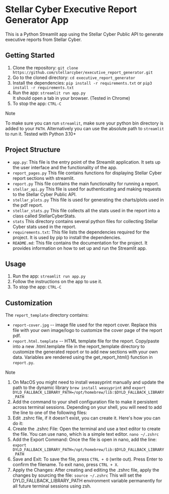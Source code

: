 # Stellar Cyber Executive Report Generator App

This is a Python Streamlit app using the Stellar Cyber Public API to generate executive reports from Stellar Cyber.

## Getting Started

1. Clone the repository: `git clone https://github.com/stellarcyber/executive_report_generator.git`
2. Go to the cloned directory: `cd executive_report_generator`
3. Install the dependencies: `pip install -r requirements.txt`  or `pip3 install -r requirements.txt`
4. Run the app: `streamlit run app.py`  
   It should open a tab in your browser. (Tested in Chrome)
5. To stop the app: `CTRL-C`

> [!NOTE]
> To make sure you can run `streamlit`, make sure your python bin directory is added to your `PATH`. Alternatively you can use the absolute path to `streamlit` to run it.
> Tested with Python 3.10+

## Project Structure

- `app.py`: This file is the entry point of the Streamlit application. It sets up the user interface and the functionality of the app.
- `report_pages.py` This file contains functions for displaying Stellar Cyber report sections with streamlit.
- `report.py` This file contains the main functionality for running a report.
- `stellar_api.py` This file is used for authenticating and making requests to the Stellar Cyber Public API.
- `stellar_plots.py` This file is used for generating the charts/plots used in the pdf report.
- `stellar_stats.py` This file collects all the stats used in the report into a class called StellarCyberStats.
- `stats` This directory contains several python files for collecting Stellar Cyber stats used in the report.
- `requirements.txt`: This file lists the dependencies required for the project. It is used by pip to install the dependencies.
- `README.md`: This file contains the documentation for the project. It provides information on how to set up and run the Streamlit app.

## Usage

1. Run the app: `streamlit run app.py`
2. Follow the instructions on the app to use it.
3. To stop the app: `CTRL-C`

## Customization

The `report_template` directory contains:
- `report-cover.jpg` -- image file used for the report cover. Replace this file with your own image/logo to customize the cover page of the report pdf.
- `report.html.template` -- HTML template file for the report. Copy/paste into a new .html.template file in the report_template directory to customize the generated report or to add new sections with your own data. Variables are rendered using the get_report_html() function in `report.py`.

> [!NOTE]
> 1. On MacOS you might need to install weasyprint manually and update the path to the dynamic library
> `brew install weasyprint`
>  and `export DYLD_FALLBACK_LIBRARY_PATH=/opt/homebrew/lib:$DYLD_FALLBACK_LIBRARY_PATH`
> 2. Add the command to your shell configuration file to make it persistent across terminal sessions. Depending on your shell, you will need to add the line to one of the following files:
> 3. Edit .zshrc file, if it doesn't exist, you can create it. Here's how you can do it:
> 4. Create the .zshrc File: Open the terminal and use a text editor to create the file. You can use nano, which is a simple text editor.
> `nano ~/.zshrc`
> 5. Add the Export Command: Once the file is open in nano, add the line:
> `export DYLD_FALLBACK_LIBRARY_PATH=/opt/homebrew/lib:$DYLD_FALLBACK_LIBRARY_PATH`
> 6. Save and Exit:
> To save the file, press `CTRL + O` (write out).
> Press Enter to confirm the filename.
> To exit nano, press `CTRL + X`.
> 7. Apply the Changes: After creating and editing the .zshrc file, apply the changes by sourcing the file:
> `source ~/.zshrc`
> This will set the DYLD_FALLBACK_LIBRARY_PATH environment variable permanently for all future terminal sessions using zsh.
